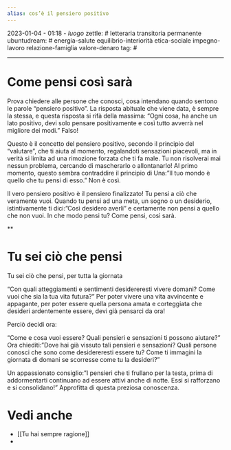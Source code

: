 ```yaml
---
alias: cos’è il pensiero positivo
---
```

2023-01-04 - 01:18 - *luogo*
zettle: # letteraria transitoria permanente
ubuntudream: # energia-salute equilibrio-interiorità etica-sociale impegno-lavoro relazione-famiglia valore-denaro 
tag: #

---
# Come pensi così sarà

Prova chiedere alle persone che conosci, cosa intendano quando sentono le parole “pensiero positivo”. La risposta abituale che viene data, è sempre la stessa, e questa risposta si rifà della massima: “Ogni cosa, ha anche un lato positivo, devi solo pensare positivamente e così tutto avverrà nel migliore dei modi.” Falso!

Questo è il concetto del pensiero positivo, secondo il principio del “valutare”, che ti aiuta al momento, regalandoti sensazioni piacevoli, ma in verità si limita ad una rimozione forzata che ti fa male. Tu non risolverai mai nessun problema, cercando di mascherarlo o allontanarlo! Al primo momento, questo sembra contraddire il principio di Una:”Il tuo mondo è quello che tu pensi di esso.” Non è così.

Il vero pensiero positivo è il pensiero finalizzato! Tu pensi a ciò che veramente vuoi. Quando tu pensi ad una meta, un sogno o un desiderio, istintivamente ti dici:”Così desidero averli” e certamente non pensi a quello che non vuoi. In che modo pensi tu? Come pensi, così sarà.

**

# Tu sei ciò che pensi 

Tu sei ciò che pensi, per tutta la giornata

“Con quali atteggiamenti e sentimenti desidereresti vivere domani? Come vuoi che sia la tua vita futura?” Per poter vivere una vita avvincente e appagante, per poter essere quella persona amata e corteggiata che desideri ardentemente essere, devi già pensarci da ora!

Perciò decidi ora:

“Come e cosa vuoi essere? Quali pensieri e sensazioni ti possono aiutare?” Ora chiediti:”Dove hai già vissuto tali pensieri e sensazioni? Quali persone conosci che sono come desidereresti essere tu? Come ti immagini la giornata di domani se scorresse come tu la desideri?”

Un appassionato consiglio:”I pensieri che ti frullano per la testa, prima di addormentarti continuano ad essere attivi anche di notte. Essi si rafforzano e si consolidano!” Approfitta di questa preziosa conoscenza.

# Vedi anche
- [[Tu hai sempre ragione]]
- 